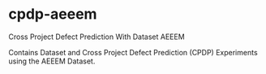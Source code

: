 # cpdp-aeeem
Cross Project Defect Prediction With Dataset AEEEM

Contains Dataset and Cross Project Defect Prediction (CPDP) Experiments using the AEEEM Dataset.
